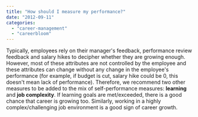 ```yaml
---
title: "How should I measure my performance?"
date: "2012-09-11"
categories: 
  - "career-management"
  - "careerbloom"
---
```


Typically, employees rely on their manager's feedback, performance review feedback and salary hikes to decipher whether they are growing enough. However, most of these attributes are not controlled by the employee and these attributes can change without any change in the employee's performance (for example, if budget is cut, salary hike could be 0, this doesn't mean lack of performance). Therefore, we recommend two other measures to be added to the mix of self-performance measures: **learning** and **job complexity**. If learning goals are met/exceeded, there is a good chance that career is growing too. Similarly, working in a highly complex/challenging job environment is a good sign of career growth.

